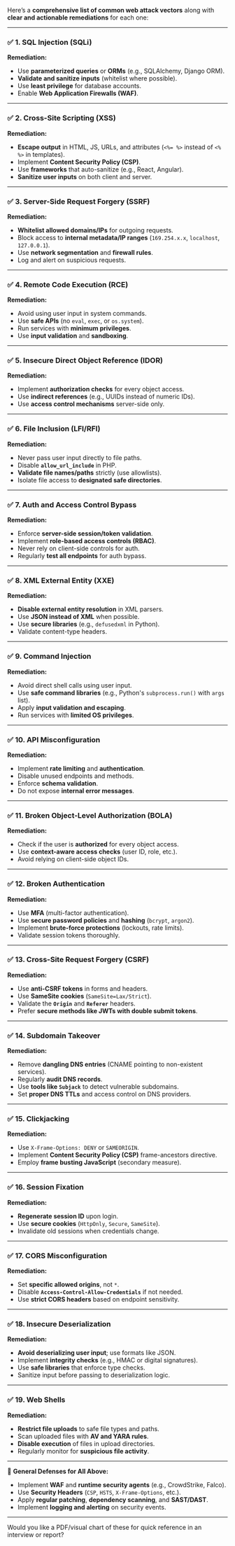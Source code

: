 Here’s a **comprehensive list of common web attack vectors** along with **clear and actionable remediations** for each one:

---

### ✅ 1. **SQL Injection (SQLi)**

**Remediation:**

- Use **parameterized queries** or **ORMs** (e.g., SQLAlchemy, Django ORM).
- **Validate and sanitize inputs** (whitelist where possible).
- Use **least privilege** for database accounts.
- Enable **Web Application Firewalls (WAF)**.

---

### ✅ 2. **Cross-Site Scripting (XSS)**

**Remediation:**

- **Escape output** in HTML, JS, URLs, and attributes (`<%= %>` instead of `<% %>` in templates).
- Implement **Content Security Policy (CSP)**.
- Use **frameworks** that auto-sanitize (e.g., React, Angular).
- **Sanitize user inputs** on both client and server.

---

### ✅ 3. **Server-Side Request Forgery (SSRF)**

**Remediation:**

- **Whitelist allowed domains/IPs** for outgoing requests.
- Block access to **internal metadata/IP ranges** (`169.254.x.x`, `localhost`, `127.0.0.1`).
- Use **network segmentation** and **firewall rules**.
- Log and alert on suspicious requests.

---

### ✅ 4. **Remote Code Execution (RCE)**

**Remediation:**

- Avoid using user input in system commands.
- Use **safe APIs** (no `eval`, `exec`, or `os.system`).
- Run services with **minimum privileges**.
- Use **input validation** and **sandboxing**.

---

### ✅ 5. **Insecure Direct Object Reference (IDOR)**

**Remediation:**

- Implement **authorization checks** for every object access.
- Use **indirect references** (e.g., UUIDs instead of numeric IDs).
- Use **access control mechanisms** server-side only.

---

### ✅ 6. **File Inclusion (LFI/RFI)**

**Remediation:**

- Never pass user input directly to file paths.
- Disable **`allow_url_include`** in PHP.
- **Validate file names/paths** strictly (use allowlists).
- Isolate file access to **designated safe directories**.

---

### ✅ 7. **Auth and Access Control Bypass**

**Remediation:**

- Enforce **server-side session/token validation**.
- Implement **role-based access controls (RBAC)**.
- Never rely on client-side controls for auth.
- Regularly **test all endpoints** for auth bypass.

---

### ✅ 8. **XML External Entity (XXE)**

**Remediation:**

- **Disable external entity resolution** in XML parsers.
- Use **JSON instead of XML** when possible.
- Use **secure libraries** (e.g., `defusedxml` in Python).
- Validate content-type headers.

---

### ✅ 9. **Command Injection**

**Remediation:**

- Avoid direct shell calls using user input.
- Use **safe command libraries** (e.g., Python's `subprocess.run()` with `args` list).
- Apply **input validation and escaping**.
- Run services with **limited OS privileges**.

---

### ✅ 10. **API Misconfiguration**

**Remediation:**

- Implement **rate limiting** and **authentication**.
- Disable unused endpoints and methods.
- Enforce **schema validation**.
- Do not expose **internal error messages**.

---

### ✅ 11. **Broken Object-Level Authorization (BOLA)**

**Remediation:**

- Check if the user is **authorized** for every object access.
- Use **context-aware access checks** (user ID, role, etc.).
- Avoid relying on client-side object IDs.

---

### ✅ 12. **Broken Authentication**

**Remediation:**

- Use **MFA** (multi-factor authentication).
- Use **secure password policies** and **hashing** (`bcrypt`, `argon2`).
- Implement **brute-force protections** (lockouts, rate limits).
- Validate session tokens thoroughly.

---

### ✅ 13. **Cross-Site Request Forgery (CSRF)**

**Remediation:**

- Use **anti-CSRF tokens** in forms and headers.
- Use **SameSite cookies** (`SameSite=Lax/Strict`).
- Validate the **`Origin`** and **`Referer`** headers.
- Prefer **secure methods like JWTs with double submit tokens**.

---

### ✅ 14. **Subdomain Takeover**

**Remediation:**

- Remove **dangling DNS entries** (CNAME pointing to non-existent services).
- Regularly **audit DNS records**.
- Use **tools like `Subjack`** to detect vulnerable subdomains.
- Set **proper DNS TTLs** and access control on DNS providers.

---

### ✅ 15. **Clickjacking**

**Remediation:**

- Use `X-Frame-Options: DENY` or `SAMEORIGIN`.
- Implement **Content Security Policy (CSP)** frame-ancestors directive.
- Employ **frame busting JavaScript** (secondary measure).

---

### ✅ 16. **Session Fixation**

**Remediation:**

- **Regenerate session ID** upon login.
- Use **secure cookies** (`HttpOnly`, `Secure`, `SameSite`).
- Invalidate old sessions when credentials change.

---

### ✅ 17. **CORS Misconfiguration**

**Remediation:**

- Set **specific allowed origins**, not `*`.
- Disable **`Access-Control-Allow-Credentials`** if not needed.
- Use **strict CORS headers** based on endpoint sensitivity.

---

### ✅ 18. **Insecure Deserialization**

**Remediation:**

- **Avoid deserializing user input**; use formats like JSON.
- Implement **integrity checks** (e.g., HMAC or digital signatures).
- Use **safe libraries** that enforce type checks.
- Sanitize input before passing to deserialization logic.

---

### ✅ 19. **Web Shells**

**Remediation:**

- **Restrict file uploads** to safe file types and paths.
- Scan uploaded files with **AV and YARA rules**.
- **Disable execution** of files in upload directories.
- Regularly monitor for **suspicious file activity**.

---

🔐 **General Defenses for All Above:**

- Implement **WAF** and **runtime security agents** (e.g., CrowdStrike, Falco).
- Use **Security Headers** (`CSP`, `HSTS`, `X-Frame-Options`, etc.).
- Apply **regular patching**, **dependency scanning**, and **SAST/DAST**.
- Implement **logging and alerting** on security events.

---

Would you like a PDF/visual chart of these for quick reference in an interview or report?